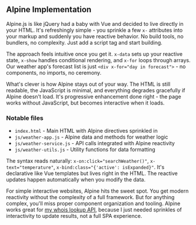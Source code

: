 <!-- start_header --> 
<!-- end_header -->

<!-- start_about -->
<!-- end_about -->

<!-- start_status -->
<!-- end_status -->

<!-- start_usage -->
<!-- end_usage -->

<!-- start_framework_specific -->
## Alpine Implementation

Alpine.js is like jQuery had a baby with Vue and decided to live directly in your HTML. It's refreshingly simple - you sprinkle a few `x-` attributes into your markup and suddenly you have reactive behavior. No build tools, no bundlers, no complexity. Just add a script tag and start building.

The approach feels intuitive once you get it. `x-data` sets up your reactive state, `x-show` handles conditional rendering, and `x-for` loops through arrays. Our weather app's forecast list is just `<div x-for="day in forecast">` - no components, no imports, no ceremony.

What's clever is how Alpine stays out of your way. The HTML is still readable, the JavaScript is minimal, and everything degrades gracefully if Alpine doesn't load. It's progressive enhancement done right - the page works without JavaScript, but becomes interactive when it loads.

### Notable files
- `index.html` - Main HTML with Alpine directives sprinkled in
- `js/weather-app.js` - Alpine data and methods for weather logic
- `js/weather-service.js` - API calls integrated with Alpine reactivity
- `js/weather-utils.js` - Utility functions for data formatting

The syntax reads naturally: `x-on:click="searchWeather()"`, `x-text="temperature"`, `x-bind:class="{'active': isExpanded}"`. It's declarative like Vue templates but lives right in the HTML. The reactive updates happen automatically when you modify the data.

For simple interactive websites, Alpine hits the sweet spot. You get modern reactivity without the complexity of a full framework. But for anything complex, you'll miss proper component organization and tooling. Alpine works great for [my whois lookup API](https://github.com/Lissy93/who-dat), because I just needed sprinkles of interactivity to update results, not a full SPA experience.

<!-- end_framework_specific -->

<!-- start_real_world_app -->
<!-- end_real_world_app -->

<!-- start_license -->
<!-- end_license -->
